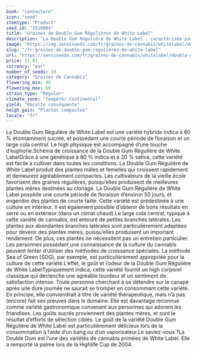 ```yaml
---
book: "cannastore"
icon: "seed"
itemtype: "Product"
seed_id: "1510004"
title: "Graines de Double Gum Régulières de White Label"
description: "La Double Gum Régulière de White Label : caractérisée par un goût unique de chewing-gum. Propriétés indica classiques."
image: "https://img.sensiseeds.com/fr/graines-de-cannabis/whitelabel/double-gum-image.png"
slug: "/fr-graines-de-double-gum-regulieres-de-white-label"
url: "https://sensiseeds.com/fr/graines-de-cannabis/whitelabel/double-gum?a_aid=cannastore"
price: 21.01
currency: "eur"
number_of_seeds: 10
category: "Graines de Cannabis"
flowering_min: 45
flowering_max: 50
strain_type: "Regular"
climate_zone: "Tempéré/ Continental"
yield: "Récolte conséquente"
heigh_gain: "Plantes compactes"
locale: "fr"
---
```

La Double Gum Régulière de White Label est une variété hybride indica à 80 % étonnamment sucrée, et possédant une courte période de floraison et un large cola central. Le high physique est accompagné d’une touche d’euphorie.Schéma de croissance de la Double Gum Régulière de White LabelGrâce à une génétique à 80 % indica et à 20 % sativa, cette variété est facile à cultiver dans toutes les conditions. La Double Gum Régulière de White Label produit des plantes mâles et femelles qui croissent rapidement et demeurent agréablement compactes. Les cultivateurs de la vieille école favorisent des graines régulières, puisqu’elles produisent de meilleures plantes mères destinées au clonage. La Double Gum Régulière de White Label possède une courte période de floraison d’environ 50 jours, et engendre des plantes de courte taille. Cette variété est prédestinée à une culture en intérieur. Il est également possible d’obtenir de bons résultats en serre ou en extérieur (dans un climat chaud).Le large cola central, typique à cette variété de cannabis, est entouré de petites branches latérales. Les plantes aux abondantes branches latérales sont particulièrement adaptées pour devenir des plantes mères, puisqu’elles produisent un important rendement. De plus, ces plantes ne nécessitent pas un entretien particulier. Les personnes possédant une connaissance de la culture du cannabis peuvent tenter d’utiliser des méthodes de croissance spéciales. La méthode Sea of Green (SOG), par exemple, est particulièrement appropriée pour la culture de cette variété.L’effet, le goût et l’odeur de la Double Gum Régulière de White LabelTypiquement indica, cette variété fournit un high corporel classique qui déclenche une agréable lourdeur et un sentiment de satisfaction intense. Toute personne cherchant à se détendre sur le canapé après une dure journée ne saurait se tromper en consommant cette variété. En principe, elle conviendrait à titre de variété thérapeutique, mais n’a pas (encore) fait ses preuves dans le domaine. Elle est davantage reconnue comme variété gastronomique convenant aux personnes qui adorent les friandises. Les goûts sucrés proviennent des plantes mères, et sont le résultat d’efforts de sélection ciblés. Le goût de la variété Double Gum Régulière de White Label est particulièrement délicieux lors de la consommation à l’aide d’un bang ou d’un vaporisateur.Le saviez-vous ?La Double Gum est l’une des variétés de cannabis primées de White Label. Elle a remporté la palme lors de la Highlife Cup de 2004.

